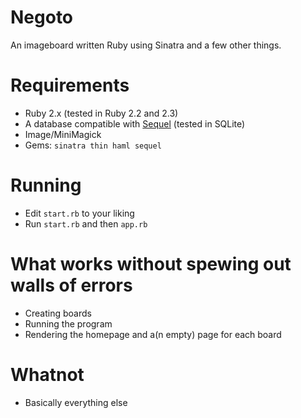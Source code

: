 # Negoto
An imageboard written Ruby using Sinatra and a few other things.

# Requirements
* Ruby 2.x (tested in Ruby 2.2 and 2.3)
* A database compatible with [Sequel](http://sequel.jeremyevans.net) (tested in SQLite)
* Image/MiniMagick
* Gems: `sinatra thin haml sequel`

# Running
* Edit `start.rb` to your liking
* Run `start.rb` and then `app.rb`

# What works without spewing out walls of errors
* Creating boards
* Running the program
* Rendering the homepage and a(n empty) page for each board

# Whatnot
* Basically everything else
